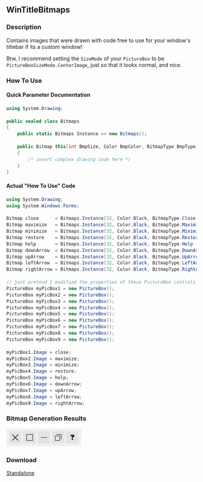 ## WinTitleBitmaps
### Description
Contains images that were drawn with code free to use for your window's titlebar if its a custom window!<br/>

Btw, I recommend setting the `SizeMode` of your `PictureBox` to be `PictureBoxSizeMode.CenterImage`, just so that it looks normal, and nice.

### How To Use
#### Quick Parameter Documentation
```csharp
using System.Drawing;

public sealed class Bitmaps
{
    public static Bitmaps Instance => new Bitmaps();

    public Bitmap this[int BmpSize, Color BmpColor, BitmapType BmpType]
    {
        /* insert complex drawing code here */
    }
}
```
#### Actual "How To Use" Code
```csharp
using System.Drawing;
using System.Windows.Forms;

Bitmap close      = Bitmaps.Instance[32, Color.Black, BitmapType.Close     ];
Bitmap maximize   = Bitmaps.Instance[32, Color.Black, BitmapType.Maximize  ];
Bitmap minimize   = Bitmaps.Instance[32, Color.Black, BitmapType.Minimize  ];
Bitmap restore    = Bitmaps.Instance[32, Color.Black, BitmapType.Restore   ];
Bitmap help       = Bitmaps.Instance[32, Color.Black, BitmapType.Help      ];
Bitmap downArrow  = Bitmaps.Instance[32, Color.Black, BitmapType.DownArrow ];
Bitmap upArrow    = Bitmaps.Instance[32, Color.Black, BitmapType.UpArrow   ];
Bitmap leftArrow  = Bitmaps.Instance[32, Color.Black, BitmapType.LeftArrow ];
Bitmap rightArrow = Bitmaps.Instance[32, Color.Black, BitmapType.RightArrow];

// just pretend I modified the properties of these PictureBox controls
PictureBox myPicBox1 = new PictureBox();
PictureBox myPicBox2 = new PictureBox();
PictureBox myPicBox3 = new PictureBox();
PictureBox myPicBox4 = new PictureBox();
PictureBox myPicBox5 = new PictureBox();
PictureBox myPicBox6 = new PictureBox();
PictureBox myPicBox7 = new PictureBox();
PictureBox myPicBox8 = new PictureBox();
PictureBox myPicBox9 = new PictureBox();

myPicBox1.Image = close;
myPicBox2.Image = maximize;
myPicBox3.Image = minimize;
myPicBox4.Image = restore;
myPicBox5.Image = help;
myPicBox6.Image = downArrow;
myPicBox7.Image = upArrow;
myPicBox8.Image = leftArrow;
myPicBox9.Image = rightArrow;
```

### Bitmap Generation Results
![](https://github.com/sh4d0w4RCH3R415/WinTitleBitmaps/blob/master/screenshot%20of%20bitmaps.PNG)

### Download
[Standalone](https://github.com/sh4d0w4RCH3R415/releases/download/1.2/WinTitleBitmaps.dll)
